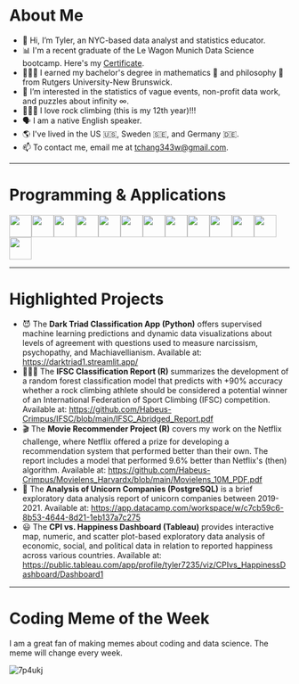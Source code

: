# About Me

* 👋 Hi, I’m Tyler, an NYC-based data analyst and statistics educator.
* 📊 I'm a recent graduate of the Le Wagon Munich Data Science bootcamp. Here's my [Certificate](https://kitt.lewagon.com/schoolings/28904/public_diploma?token=b6a7b5017047253482d04c05baf61cc0a4a222a1aaf2258cb46762dad76bef47).
* 👨🏻‍🎓 I earned my bachelor's degree in mathematics 🧮 and philosophy 🤔 from Rutgers University-New Brunswick.
* 👀 I’m interested in the statistics of vague events, non-profit data work, and puzzles about infinity ∞.
* 🧗🏻‍♂️ I love rock climbing (this is my 12th year)!!!
* 🗣️ I am a native English speaker.
* 🌎 I've lived in the US 🇺🇸, Sweden 🇸🇪, and Germany 🇩🇪.
* 📫 To contact me, email me at tchang343w@gmail.com.

---
# Programming & Applications

<img height=40 src="https://cdn.jsdelivr.net/gh/devicons/devicon/icons/python/python-original.svg"/><img height=40
src="https://cdn.jsdelivr.net/gh/devicons/devicon/icons/pandas/pandas-original-wordmark.svg"/><img height=40
src="https://cdn.jsdelivr.net/gh/devicons/devicon/icons/numpy/numpy-original.svg"/><img height=40 src="https://cdn.jsdelivr.net/gh/devicons/devicon/icons/git/git-plain.svg"/><img height=40 
src="https://cdn.jsdelivr.net/gh/devicons/devicon/icons/r/r-original.svg"/><img height=40                                                   src="https://cdn.jsdelivr.net/gh/devicons/devicon/icons/postgresql/postgresql-original-wordmark.svg"/><img height=40
src="https://cdn.jsdelivr.net/gh/devicons/devicon/icons/fastapi/fastapi-original.svg"/><img height=40
src="https://cdn.jsdelivr.net/gh/devicons/devicon/icons/sqlite/sqlite-original.svg"/><img height=40
src="https://cdn.jsdelivr.net/gh/devicons/devicon/icons/docker/docker-original.svg"/><img height=40
src="https://cdn.jsdelivr.net/gh/devicons/devicon/icons/jupyter/jupyter-original-wordmark.svg"/><img height=40
src="https://cdn.jsdelivr.net/gh/devicons/devicon/icons/markdown/markdown-original.svg"/><img height=40
src="https://cdn.jsdelivr.net/gh/devicons/devicon/icons/github/github-original.svg"/><img height=40
src="https://cdn.jsdelivr.net/gh/devicons/devicon/icons/googlecloud/googlecloud-original.svg"/><img height=40
/>

---

# Highlighted Projects

* 😈 The **Dark Triad Classification App (Python)** offers supervised machine learning predictions and dynamic data visualizations about levels of agreement with questions used to measure narcissism, psychopathy, and Machiavellianism. Available at: https://darktriad1.streamlit.app/
* 🧗🏻‍♂️ The **IFSC Classification Report (R)** summarizes the development of a random forest classification model that predicts with +90% accuracy whether a rock climbing athlete should be considered a potential winner of an International Federation of Sport Climbing (IFSC) competition. Available at: https://github.com/Habeus-Crimpus/IFSC/blob/main/IFSC_Abridged_Report.pdf
* 🎬 The **Movie Recommender Project (R)** covers my work on the Netflix challenge, where Netflix offered a prize for developing a recommendation system that performed better than their own. The report includes a model that performed 9.6% better than Netflix's (then) algorithm. Available at: https://github.com/Habeus-Crimpus/Movielens_Harvardx/blob/main/Movielens_10M_PDF.pdf
* 🦄 The **Analysis of Unicorn Companies (PostgreSQL)** is a brief exploratory data analysis report of unicorn companies between 2019-2021. Available at: https://app.datacamp.com/workspace/w/c7cb59c6-8b53-4644-8d21-1eb137a7c275
* 😃 The **CPI vs. Happiness Dashboard (Tableau)** provides interactive map, numeric, and scatter plot-based exploratory data analysis of economic, social, and political data in relation to reported happiness across various countries. Available at: https://public.tableau.com/app/profile/tyler7235/viz/CPIvs_HappinessDashboard/Dashboard1

---
# Coding Meme of the Week

I am a great fan of making memes about coding and data science. The meme will change every week.

![7p4ukj](https://github.com/Habeus-Crimpus/Habeus-Crimpus/assets/96104109/6709d3ca-0055-439e-acb3-0356b9a50213)

